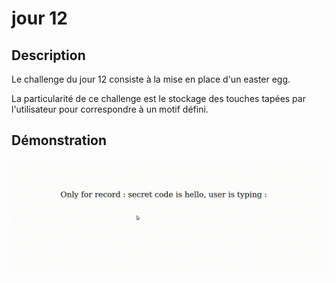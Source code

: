 # jour 12
## Description
Le challenge du jour 12 consiste à la mise en place d'un easter egg.

La particularité de ce challenge est le stockage des touches tapées par l'utilisateur pour correspondre à un motif défini.

## Démonstration
<img src="medias/day12-demo.gif" style="display: block;">
